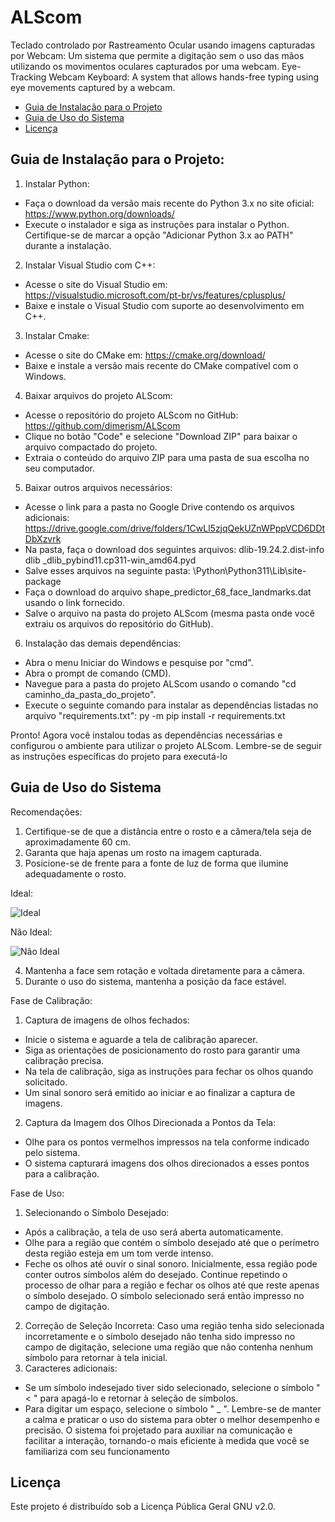 # ALScom
Teclado controlado por Rastreamento Ocular usando imagens capturadas por Webcam: Um sistema que permite a digitação sem o uso das mãos utilizando os movimentos oculares capturados por uma webcam.
Eye-Tracking Webcam Keyboard: A system that allows hands-free typing using eye movements captured by a webcam.

- [Guia de Instalação para o Projeto](#guia-de-instalação-para-o-projeto)
- [Guia de Uso do Sistema](#guia-de-uso-do-sistema)
- [Licença](#licença)

## Guia de Instalação para o Projeto:
1. Instalar Python:
  - Faça o download da versão mais recente do Python 3.x no site oficial: 
  https://www.python.org/downloads/
  - Execute o instalador e siga as instruções para instalar o Python.
    Certifique-se de marcar a opção "Adicionar Python 3.x ao PATH" durante a instalação.
   
2. Instalar Visual Studio com C++:
  - Acesse o site do Visual Studio em: 
    https://visualstudio.microsoft.com/pt-br/vs/features/cplusplus/
  - Baixe e instale o Visual Studio com suporte ao desenvolvimento em C++.

3. Instalar Cmake:
- Acesse o site do CMake em: https://cmake.org/download/
- Baixe e instale a versão mais recente do CMake compatível com o Windows.

4. Baixar arquivos do projeto ALScom:
- Acesse o repositório do projeto ALScom no GitHub: 
    https://github.com/dimerism/ALScom
- Clique no botão "Code" e selecione "Download ZIP" para baixar o arquivo 
    compactado do projeto.
- Extraia o conteúdo do arquivo ZIP para uma pasta de sua escolha no seu computador.

5. Baixar outros arquivos necessários:
- Acesse o link para a pasta no Google Drive contendo os arquivos adicionais: 
    https://drive.google.com/drive/folders/1CwLl5zjqQekUZnWPppVCD6DDtDbXzvrk
- Na pasta, faça o download dos seguintes arquivos:
    dlib-19.24.2.dist-info
    dlib
    _dlib_pybind11.cp311-win_amd64.pyd
- Salve esses arquivos na seguinte pasta: \Python\Python311\Lib\site-package
- Faça o download do arquivo shape_predictor_68_face_landmarks.dat usando o link 
    fornecido.
- Salve o arquivo na pasta do projeto ALScom (mesma pasta onde você extraiu os arquivos do
    repositório do GitHub).
   
6. Instalação das demais dependências:
- Abra o menu Iniciar do Windows e pesquise por "cmd".
- Abra o prompt de comando (CMD).
- Navegue para a pasta do projeto ALScom usando o comando "cd 
    caminho_da_pasta_do_projeto".
- Execute o seguinte comando para instalar as dependências listadas no arquivo 
    "requirements.txt":
    py -m pip install -r requirements.txt
   
Pronto! Agora você instalou todas as dependências necessárias e configurou o ambiente para utilizar
o projeto ALScom. Lembre-se de seguir as instruções específicas do projeto para executá-lo 

## Guia de Uso do Sistema
Recomendações:
1. Certifique-se de que a distância entre o rosto e a câmera/tela seja de aproximadamente 60 
  cm.
2. Garanta que haja apenas um rosto na imagem capturada.
3. Posicione-se de frente para a fonte de luz de forma que ilumine adequadamente o rosto.
   
  Ideal:

  ![Ideal](https://i.imgur.com/vRNb2bK.png)
  
  Não Ideal:
  
  ![Não Ideal](https://i.imgur.com/CwjAkSq.png)
  
4. Mantenha a face sem rotação e voltada diretamente para a câmera.
5. Durante o uso do sistema, mantenha a posição da face estável.
   
Fase de Calibração:
1. Captura de imagens de olhos fechados:
- Inicie o sistema e aguarde a tela de calibração aparecer.
- Siga as orientações de posicionamento do rosto para garantir uma calibração precisa.
- Na tela de calibração, siga as instruções para fechar os olhos quando solicitado.
- Um sinal sonoro será emitido ao iniciar e ao finalizar a captura de imagens.

2. Captura da Imagem dos Olhos Direcionada a Pontos da Tela:
- Olhe para os pontos vermelhos impressos na tela conforme indicado pelo sistema.
- O sistema capturará imagens dos olhos direcionados a esses pontos para a calibração.

Fase de Uso:
1. Selecionando o Símbolo Desejado:
- Após a calibração, a tela de uso será aberta automaticamente.
- Olhe para a região que contém o símbolo desejado até que o perímetro desta região esteja 
    em um tom verde intenso.
- Feche os olhos até ouvir o sinal sonoro.
    Inicialmente, essa região pode conter outros símbolos além do desejado. Continue repetindo o 
    processo de olhar para a região e fechar os olhos até que reste apenas o símbolo desejado. O 
    símbolo selecionado será então impresso no campo de digitação.
 2. Correção de Seleção Incorreta:
    Caso uma região tenha sido selecionada incorretamente e o símbolo desejado não tenha sido 
    impresso no campo de digitação, selecione uma região que não contenha nenhum símbolo para 
    retornar à tela inicial.
 3. Caracteres adicionais:
- Se um símbolo indesejado tiver sido selecionado, selecione o símbolo " < " para 
    apagá-lo e retornar à seleção de símbolos.
- Para digitar um espaço, selecione o símbolo " _ ". 
    Lembre-se de manter a calma e praticar o uso do sistema para obter o melhor desempenho e 
    precisão. O sistema foi projetado para auxiliar na comunicação e facilitar a interação, tornando-o 
    mais eficiente à medida que você se familiariza com seu funcionamento

## Licença
  Este projeto é distribuído sob a Licença Pública Geral GNU v2.0.

